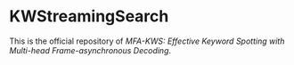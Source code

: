 # KWStreamingSearch
This is the official repository of *MFA-KWS: Effective Keyword Spotting with
Multi-head Frame-asynchronous Decoding*.
